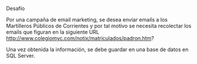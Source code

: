 Desafío

Por una campaña de email marketing, se desea enviar emails a los Martilleros Públicos de Corrientes 
y por tal motivo se necesita recolectar los emails que figuran en la siguiente URL http://www.colegiomyc.com/notix/matriculados/padron.htm? 

Una vez obtenida la información, se debe guardar en una base de datos en SQL Server.
